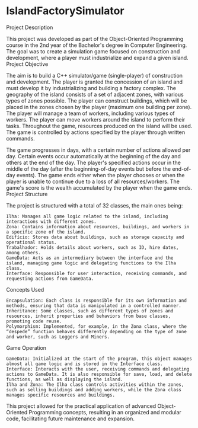 # IslandFactorySimulator

Project Description

This project was developed as part of the Object-Oriented Programming course in the 2nd year of the Bachelor's degree in Computer Engineering. The goal was to create a simulation game focused on construction and development, where a player must industrialize and expand a given island.
Project Objective

The aim is to build a C++ simulator/game (single-player) of construction and development. The player is granted the concession of an island and must develop it by industrializing and building a factory complex. The geography of the island consists of a set of adjacent zones, with various types of zones possible. The player can construct buildings, which will be placed in the zones chosen by the player (maximum one building per zone). The player will manage a team of workers, including various types of workers. The player can move workers around the island to perform their tasks. Throughout the game, resources produced on the island will be used. The game is controlled by actions specified by the player through written commands.

The game progresses in days, with a certain number of actions allowed per day. Certain events occur automatically at the beginning of the day and others at the end of the day. The player's specified actions occur in the middle of the day (after the beginning-of-day events but before the end-of-day events). The game ends either when the player chooses or when the player is unable to continue due to a loss of all resources/workers. The game's score is the wealth accumulated by the player when the game ends.
Project Structure

The project is structured with a total of 32 classes, the main ones being:

    Ilha: Manages all game logic related to the island, including interactions with different zones.
    Zona: Contains information about resources, buildings, and workers in a specific zone of the island.
    Edifício: Stores data about buildings, such as storage capacity and operational status.
    Trabalhador: Holds details about workers, such as ID, hire dates, among others.
    GameData: Acts as an intermediary between the interface and the island, managing game logic and delegating functions to the Ilha class.
    Interface: Responsible for user interaction, receiving commands, and requesting actions from GameData.

Concepts Used

    Encapsulation: Each class is responsible for its own information and methods, ensuring that data is manipulated in a controlled manner.
    Inheritance: Some classes, such as different types of zones and resources, inherit properties and behaviors from base classes, promoting code reuse.
    Polymorphism: Implemented, for example, in the Zona class, where the “despede” function behaves differently depending on the type of zone and worker, such as Loggers and Miners.

Game Operation

    GameData: Initialized at the start of the program, this object manages almost all game logic and is stored in the Interface class.
    Interface: Interacts with the user, receiving commands and delegating actions to GameData. It is also responsible for save, load, and delete functions, as well as displaying the island.
    Ilha and Zona: The Ilha class controls activities within the zones, such as selling buildings and adding workers, while the Zona class manages specific resources and buildings.

This project allowed for the practical application of advanced Object-Oriented Programming concepts, resulting in an organized and modular code, facilitating future maintenance and expansion.
